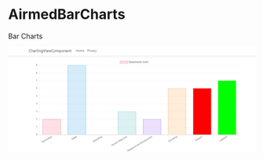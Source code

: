 # AirmedBarCharts

Bar Charts

![alt text](https://github.com/mosesnova/AirmedBarCharts/blob/master/Charting.JPG)
 
